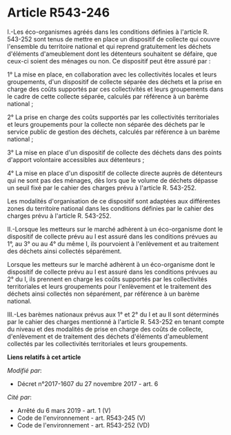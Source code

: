 # Article R543-246

I.-Les éco-organismes agréés dans les conditions définies à l'article R. 543-252 sont tenus de mettre en place un dispositif
de collecte qui couvre l'ensemble du territoire national et qui reprend gratuitement les déchets d'éléments d'ameublement
dont les détenteurs souhaitent se défaire, que ceux-ci soient des ménages ou non. Ce dispositif peut être assuré par : 

1° La mise en place, en collaboration avec les collectivités locales et leurs groupements, d'un dispositif de collecte
séparée des déchets et la prise en charge des coûts supportés par ces collectivités et leurs groupements dans le cadre de
cette collecte séparée, calculés par référence à un barème national ; 

2° La prise en charge des coûts supportés par les collectivités territoriales et leurs groupements pour la collecte non
séparée des déchets par le service public de gestion des déchets, calculés par référence à un barème national ; 

3° La mise en place d'un dispositif de collecte des déchets dans des points d'apport volontaire accessibles aux détenteurs ; 

4° La mise en place d'un dispositif de collecte directe auprès de détenteurs qui ne sont pas des ménages, dès lors que le
volume de déchets dépasse un seuil fixé par le cahier des charges prévu à l'article R. 543-252. 

Les modalités d'organisation de ce dispositif sont adaptées aux différentes zones du territoire national dans les conditions
définies par le cahier des charges prévu à l'article R. 543-252. 

II.-Lorsque les metteurs sur le marché adhèrent à un éco-organisme dont le dispositif de collecte prévu au I est assuré dans
les conditions prévues au 1°, au 3° ou au 4° du même I, ils pourvoient à l'enlèvement et au traitement des déchets ainsi
collectés séparément. 

Lorsque les metteurs sur le marché adhèrent à un éco-organisme dont le dispositif de collecte prévu au I est assuré dans les
conditions prévues au 2° du I, ils prennent en charge les coûts supportés par les collectivités territoriales et leurs
groupements pour l'enlèvement et le traitement des déchets ainsi collectés non séparément, par référence à un barème
national. 

III.-Les barèmes nationaux prévus aux 1° et 2° du I et au II sont déterminés par le cahier des charges mentionné à l'article
R. 543-252 en tenant compte du niveau et des modalités de prise en charge des coûts de collecte, d'enlèvement et de
traitement des déchets d'éléments d'ameublement collectés par les collectivités territoriales et leurs groupements.

**Liens relatifs à cet article**

_Modifié par_:

  - Décret n°2017-1607 du 27 novembre 2017 - art. 6

_Cité par_:

  - Arrêté du 6 mars 2019 - art. 1 (V)
  - Code de l'environnement - art. R543-245 (V)
  - Code de l'environnement - art. R543-252 (VD)
